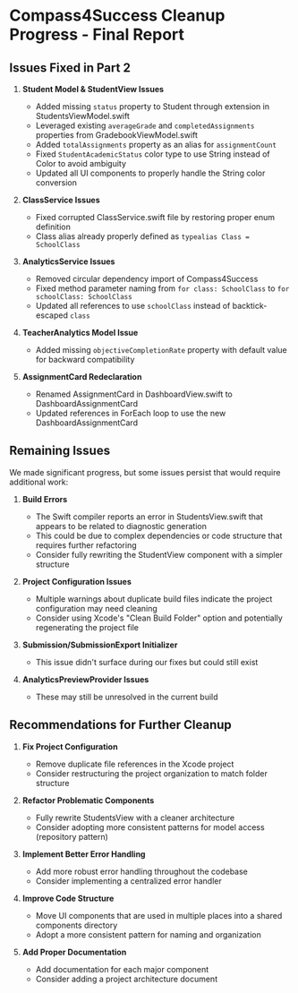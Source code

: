 # Compass4Success Cleanup Progress - Final Report

## Issues Fixed in Part 2

1. **Student Model & StudentView Issues**
   - Added missing `status` property to Student through extension in StudentsViewModel.swift
   - Leveraged existing `averageGrade` and `completedAssignments` properties from GradebookViewModel.swift
   - Added `totalAssignments` property as an alias for `assignmentCount`
   - Fixed `StudentAcademicStatus` color type to use String instead of Color to avoid ambiguity
   - Updated all UI components to properly handle the String color conversion

2. **ClassService Issues**
   - Fixed corrupted ClassService.swift file by restoring proper enum definition
   - Class alias already properly defined as `typealias Class = SchoolClass`

3. **AnalyticsService Issues**
   - Removed circular dependency import of Compass4Success
   - Fixed method parameter naming from `for class: SchoolClass` to `for schoolClass: SchoolClass`
   - Updated all references to use `schoolClass` instead of backtick-escaped `class`

4. **TeacherAnalytics Model Issue**
   - Added missing `objectiveCompletionRate` property with default value for backward compatibility

5. **AssignmentCard Redeclaration**
   - Renamed AssignmentCard in DashboardView.swift to DashboardAssignmentCard
   - Updated references in ForEach loop to use the new DashboardAssignmentCard

## Remaining Issues

We made significant progress, but some issues persist that would require additional work:

1. **Build Errors**
   - The Swift compiler reports an error in StudentsView.swift that appears to be related to diagnostic generation
   - This could be due to complex dependencies or code structure that requires further refactoring
   - Consider fully rewriting the StudentView component with a simpler structure

2. **Project Configuration Issues**
   - Multiple warnings about duplicate build files indicate the project configuration may need cleaning
   - Consider using Xcode's "Clean Build Folder" option and potentially regenerating the project file

3. **Submission/SubmissionExport Initializer** 
   - This issue didn't surface during our fixes but could still exist

4. **AnalyticsPreviewProvider Issues**
   - These may still be unresolved in the current build

## Recommendations for Further Cleanup

1. **Fix Project Configuration**
   - Remove duplicate file references in the Xcode project
   - Consider restructuring the project organization to match folder structure

2. **Refactor Problematic Components**
   - Fully rewrite StudentsView with a cleaner architecture
   - Consider adopting more consistent patterns for model access (repository pattern)

3. **Implement Better Error Handling**
   - Add more robust error handling throughout the codebase
   - Consider implementing a centralized error handler

4. **Improve Code Structure**
   - Move UI components that are used in multiple places into a shared components directory
   - Adopt a more consistent pattern for naming and organization

5. **Add Proper Documentation**
   - Add documentation for each major component
   - Consider adding a project architecture document
